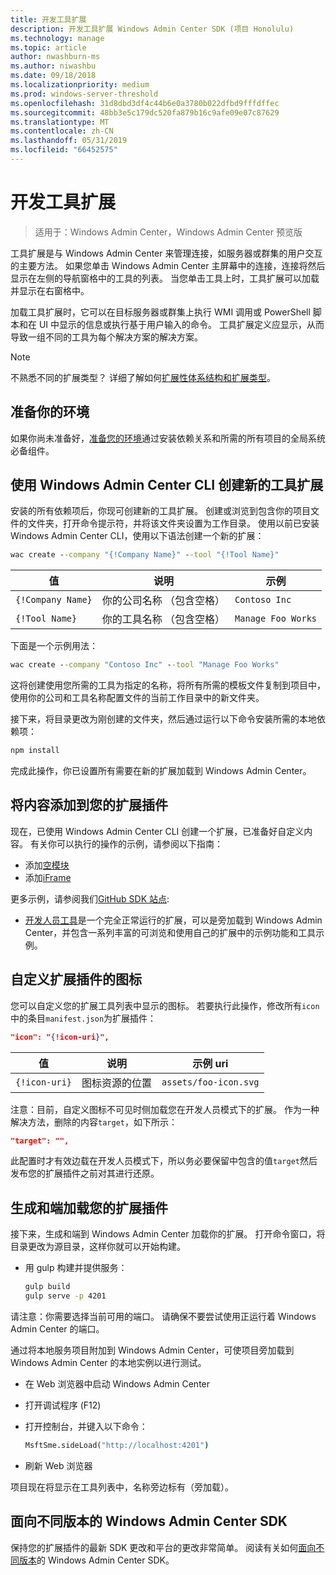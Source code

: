 ```yaml
---
title: 开发工具扩展
description: 开发工具扩展 Windows Admin Center SDK (项目 Honolulu)
ms.technology: manage
ms.topic: article
author: nwashburn-ms
ms.author: niwashbu
ms.date: 09/18/2018
ms.localizationpriority: medium
ms.prod: windows-server-threshold
ms.openlocfilehash: 31d8dbd3df4c44b6e0a3780b022dfbd9fffdffec
ms.sourcegitcommit: 48bb3e5c179dc520fa879b16c9afe09e07c87629
ms.translationtype: MT
ms.contentlocale: zh-CN
ms.lasthandoff: 05/31/2019
ms.locfileid: "66452575"
---
```

# <a name="develop-a-tool-extension"></a>开发工具扩展

>适用于：Windows Admin Center，Windows Admin Center 预览版

工具扩展是与 Windows Admin Center 来管理连接，如服务器或群集的用户交互的主要方法。 如果您单击 Windows Admin Center 主屏幕中的连接，连接将然后显示在左侧的导航窗格中的工具的列表。 当您单击工具上时，工具扩展可以加载并显示在右窗格中。

加载工具扩展时，它可以在目标服务器或群集上执行 WMI 调用或 PowerShell 脚本和在 UI 中显示的信息或执行基于用户输入的命令。 工具扩展定义应显示，从而导致一组不同的工具为每个解决方案的解决方案。

> [!NOTE]
> 不熟悉不同的扩展类型？ 详细了解如何[扩展性体系结构和扩展类型](understand-extensions.md)。

## <a name="prepare-your-environment"></a>准备你的环境

如果你尚未准备好，[准备您的环境](prepare-development-environment.md)通过安装依赖关系和所需的所有项目的全局系统必备组件。

## <a name="create-a-new-tool-extension-with-the-windows-admin-center-cli"></a>使用 Windows Admin Center CLI 创建新的工具扩展 ##

安装的所有依赖项后，你现可创建新的工具扩展。  创建或浏览到包含你的项目文件的文件夹，打开命令提示符，并将该文件夹设置为工作目录。  使用以前已安装 Windows Admin Center CLI，使用以下语法创建一个新的扩展：

``` cmd
wac create --company "{!Company Name}" --tool "{!Tool Name}"
```

| 值 | 说明 | 示例 |
| ----- | ----------- | ------- |
| ```{!Company Name}``` | 你的公司名称 （包含空格） | ```Contoso Inc``` |
| ```{!Tool Name}``` | 你的工具名称 （包含空格） | ```Manage Foo Works``` |

下面是一个示例用法：

``` cmd
wac create --company "Contoso Inc" --tool "Manage Foo Works"
```

这将创建使用您所需的工具为指定的名称，将所有所需的模板文件复制到项目中，使用你的公司和工具名称配置文件的当前工作目录中的新文件夹。  

接下来，将目录更改为刚创建的文件夹，然后通过运行以下命令安装所需的本地依赖项：

``` cmd
npm install
```

完成此操作，你已设置所有需要在新的扩展加载到 Windows Admin Center。 

## <a name="add-content-to-your-extension"></a>将内容添加到您的扩展插件

现在，已使用 Windows Admin Center CLI 创建一个扩展，已准备好自定义内容。  有关你可以执行的操作的示例，请参阅以下指南：

- 添加[空模块](guides/add-module.md)
- 添加[iFrame](guides/add-iframe.md)
 
更多示例，请参阅我们[GitHub SDK 站点](https://aka.ms/wacsdk):
-  [开发人员工具](https://github.com/Microsoft/windows-admin-center-sdk/tree/master/windows-admin-center-developer-tools)是一个完全正常运行的扩展，可以是旁加载到 Windows Admin Center，并包含一系列丰富的可浏览和使用自己的扩展中的示例功能和工具示例。

## <a name="customize-your-extensions-icon"></a>自定义扩展插件的图标

您可以自定义您的扩展工具列表中显示的图标。  若要执行此操作，修改所有```icon```中的条目```manifest.json```为扩展插件：

``` json
"icon": "{!icon-uri}",
```

| 值 | 说明 | 示例 uri |
| ----- | ----------- | ------- |
| ```{!icon-uri}``` | 图标资源的位置 | ```assets/foo-icon.svg``` |

注意：目前，自定义图标不可见时侧加载您在开发人员模式下的扩展。  作为一种解决方法，删除的内容```target```，如下所示：

``` json
"target": "",
```

此配置时才有效边载在开发人员模式下，所以务必要保留中包含的值```target```然后发布您的扩展插件之前对其进行还原。

## <a name="build-and-side-load-your-extension"></a>生成和端加载您的扩展插件

接下来，生成和端到 Windows Admin Center 加载你的扩展。  打开命令窗口，将目录更改为源目录，这样你就可以开始构建。

* 用 gulp 构建并提供服务：

    ``` cmd
    gulp build
    gulp serve -p 4201
    ```

请注意：你需要选择当前可用的端口。 请确保不要尝试使用正运行着 Windows Admin Center 的端口。

通过将本地服务项目附加到 Windows Admin Center，可使项目旁加载到 Windows Admin Center 的本地实例以进行测试。

* 在 Web 浏览器中启动 Windows Admin Center
* 打开调试程序 (F12)
* 打开控制台，并键入以下命令：

    ``` cmd
    MsftSme.sideLoad("http://localhost:4201")
    ```

*   刷新 Web 浏览器

项目现在将显示在工具列表中，名称旁边标有（旁加载）。

## <a name="target-a-different-version-of-the-windows-admin-center-sdk"></a>面向不同版本的 Windows Admin Center SDK

保持您的扩展插件的最新 SDK 更改和平台的更改非常简单。  阅读有关如何[面向不同版本](target-sdk-version.md)的 Windows Admin Center SDK。